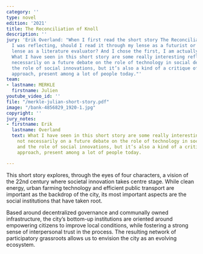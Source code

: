```yaml
---
category: ''
type: novel
edition: '2021'
title: The Reconciliation of Knoll
description: ''
jury: 'Erik Overland: "When I first read the short story The Reconciliation of Knoll,
  I was reflecting, should I read it through my lense as a futurist or through my
  lense as a literature evaluator? And I chose the first, I am actually a futurist.
  What I have seen in this short story are some really interesting reflections not
  necessarily on a future debate on the role of technology in social development and
  the role of social innovations, but it’s also a kind of a critique of a “techno-optimistic”
  approach, present among a lot of people today."'
team:
- lastname: MERKLE
  firstname: Julien
youtube_video_id: ''
file: "/merkle-julian-short-story.pdf"
image: "/bank-4856829_1920-1.jpg"
copyright: ''
jury_notes:
- firstname: Erik
  lastname: Overland
  text: What I have seen in this short story are some really interesting reflections
    not necessarily on a future debate on the role of technology in social development
    and the role of social innovations, but it’s also a kind of a critique of a “techno-optimistic”
    approach, present among a lot of people today.

---
```

This short story explores, through the eyes of four characters, a vision of the 22nd century where societal innovation takes centre stage. While clean energy, urban farming technology and efficient public transport are important as the <!--more-->backdrop of the city, its most important aspects are the social institutions that have taken root. 

Based around decentralized governance and communally owned infrastructure, the city’s bottom-up institutions are oriented around empowering citizens to improve local conditions, while fostering a strong sense of interpersonal trust in the process. The resulting network of participatory grassroots allows us to envision the city as an evolving ecosystem.